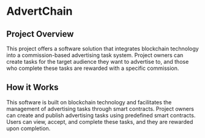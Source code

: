 # AdvertChain

## Project Overview

This project offers a software solution that integrates blockchain technology into a commission-based advertising task system. Project owners can create tasks for the target audience they want to advertise to, and those who complete these tasks are rewarded with a specific commission.

## How it Works

This software is built on blockchain technology and facilitates the management of advertising tasks through smart contracts. Project owners can create and publish advertising tasks using predefined smart contracts. Users can view, accept, and complete these tasks, and they are rewarded upon completion.
